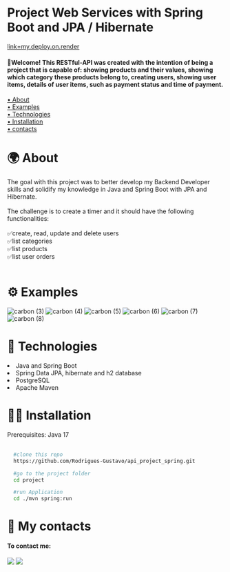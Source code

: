 # Project Web Services with Spring Boot and JPA / Hibernate

<a href="https://api-project-spring.onrender.com">link=my.deploy.on.render</a>
<h4>🎉Welcome! This RESTful-API was created with the intention of being a project that is capable of: showing products and their values, showing which category these products belong to, creating users, showing user items, details of user items, such as payment status and time of payment.</h4>
 <a href="#about">• About</a>
 </br>
  <a href="#examples">• Examples</a>
 </br>
  <a href="#technologies">• Technologies</a>
 </br>
 <a href="#installation">• Installation</a>
 </br>
 <a href="#contacts">• contacts</a>

 <h1 id="about"> 🌍 About </h1>

The goal with this project was to better develop my Backend Developer skills and solidify my knowledge in Java and Spring Boot with JPA and Hibernate.
</br></br>
The challenge is to create a timer and it should have the following functionalities:
</br></br>
✅create, read, update and delete users</br>
✅list categories</br>
✅list products</br>
✅list user orders
</br></br>

<h1 id="examples">⚙️ Examples</h1>

<Image>![carbon (3)](https://github.com/Rodrigues-Gustavo/api_project_spring/assets/102608021/1312b041-dfcd-4c8a-b898-6918a0b2a570)</Image>
<Image>![carbon (4)](https://github.com/Rodrigues-Gustavo/api_project_spring/assets/102608021/f3000b48-c11b-4938-afe5-8ab109f8c4eb)</Image>
<Image>![carbon (5)](https://github.com/Rodrigues-Gustavo/api_project_spring/assets/102608021/1147340c-b4f9-40c8-b5b6-1b65eee3604c)</Image>
<Image>![carbon (6)](https://github.com/Rodrigues-Gustavo/api_project_spring/assets/102608021/3e05baad-9bf5-4b70-881a-db0832dbf66b)</Image>
<Image>![carbon (7)](https://github.com/Rodrigues-Gustavo/api_project_spring/assets/102608021/14ba4088-00b7-45fd-a435-820ecd30f6f4)</Image>
<Image>![carbon (8)](https://github.com/Rodrigues-Gustavo/api_project_spring/assets/102608021/99a4f797-ba34-4fea-84c8-6c2f715d9403)</Image>

 <h1 id="technologies"> 🧠 Technologies</h1>

<li>Java and Spring Boot</li>
<li>Spring Data JPA, hibernate and h2 database</li>
<li>PostgreSQL</li>
<li>Apache Maven</li>

 <h1 id="installation"> 🧑‍💻 Installation</h1>
 <a>Prerequisites: Java 17</a>
 </br></br>
 
```bash
  #clone this repo
  https://github.com/Rodrigues-Gustavo/api_project_spring.git

  #go to the project folder
  cd project

  #run Application
  cd ./mvn spring:run
```

<h1 id="contacts"> 📩 My contacts</h1>

#### To contact me: 

 <div>
   <a href = "https://gustavorr001@gmail.com"><img src="https://img.shields.io/badge/-Gmail-%23333?style=for-the-badge&logo=gmail&logoColor=white" target="_blank"></a>
   <a href="https://www.linkedin.com/in/gusta-rodrigues" target="_blank"><img src="https://img.shields.io/badge/-LinkedIn-%230077B5?style=for-the-badge&logo=linkedin&logoColor=white" target="_blank"></a>
</div>
